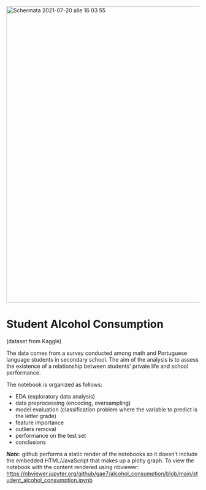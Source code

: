 <img width="772" alt="Schermata 2021-07-20 alle 16 03 55" src="https://user-images.githubusercontent.com/50627877/126337833-feff369f-5e5f-420b-84b7-f0b8177fc3d5.png">

# Student Alcohol Consumption
 (dataset from Kaggle)


The data comes from a survey conducted among math and Portuguese language students in secondary school. The aim of the analysis is to assess the existence of a relationship between students' private life and school performance.

The notebook is organized as follows:

- EDA (exploratory data analysis)
- data preprocessing (encoding, oversampling)
- model evaluation (classification problem where the variable to predict is the letter grade)
- feature importance
- outliers removal
- performance on the test set
- conclusions

***Note***: github performs a static render of the notebooks so it doesn't include the embedded HTML/JavaScript that makes up a plotly graph. To view the notebook with the content rendered using nbviewer: https://nbviewer.jupyter.org/github/gae7/alcohol_consumption/blob/main/student_alcohol_consumption.ipynb
